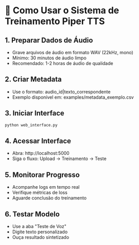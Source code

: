 # 🎤 Como Usar o Sistema de Treinamento Piper TTS

## 1. Preparar Dados de Áudio
- Grave arquivos de áudio em formato WAV (22kHz, mono)
- Mínimo: 30 minutos de áudio limpo
- Recomendado: 1-2 horas de áudio de qualidade

## 2. Criar Metadata
- Use o formato: audio_id|texto_correspondente
- Exemplo disponível em: examples/metadata_exemplo.csv

## 3. Iniciar Interface
```bash
python web_interface.py
```

## 4. Acessar Interface
- Abra: http://localhost:5000
- Siga o fluxo: Upload → Treinamento → Teste

## 5. Monitorar Progresso
- Acompanhe logs em tempo real
- Verifique métricas de loss
- Aguarde conclusão do treinamento

## 6. Testar Modelo
- Use a aba "Teste de Voz"
- Digite texto personalizado
- Ouça resultado sintetizado
